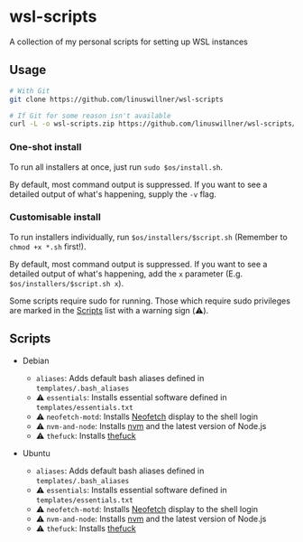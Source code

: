 # wsl-scripts

A collection of my personal scripts for setting up WSL instances

## Usage

```bash
# With Git
git clone https://github.com/linuswillner/wsl-scripts

# If Git for some reason isn't available
curl -L -o wsl-scripts.zip https://github.com/linuswillner/wsl-scripts/archive/master.zip && unzip wsl-scripts.zip
```

### One-shot install

To run all installers at once, just run `sudo $os/install.sh`.

By default, most command output is suppressed. If you want to see a detailed output of what's happening, supply the `-v` flag.

### Customisable install

To run installers individually, run `$os/installers/$script.sh` (Remember to `chmod +x *.sh` first!).

By default, most command output is suppressed. If you want to see a detailed output of what's happening, add the `x` parameter (E.g. `$os/installers/$script.sh x`).

Some scripts require sudo for running. Those which require sudo privileges are marked in the [Scripts](#scripts) list with a warning sign (⚠️).

## Scripts

- Debian
  - `aliases`: Adds default bash aliases defined in `templates/.bash_aliases`
  - ⚠️ `essentials`: Installs essential software defined in `templates/essentials.txt`
  - ⚠️ `neofetch-motd`: Installs [Neofetch](https://github.com/dylanaraps/neofetch) display to the shell login
  - ⚠️ `nvm-and-node`: Installs [nvm](https://github.com/nvm-sh/nvm) and the latest version of Node.js
  - ⚠️ `thefuck`: Installs [thefuck](https://github.com/nvbn/thefuck)

- Ubuntu
  - `aliases`: Adds default bash aliases defined in `templates/.bash_aliases`
  - ⚠️ `essentials`: Installs essential software defined in `templates/essentials.txt`
  - ⚠️ `neofetch-motd`: Installs [Neofetch](https://github.com/dylanaraps/neofetch) display to the shell login
  - ⚠️ `nvm-and-node`: Installs [nvm](https://github.com/nvm-sh/nvm) and the latest version of Node.js
  - ⚠️ `thefuck`: Installs [thefuck](https://github.com/nvbn/thefuck)
